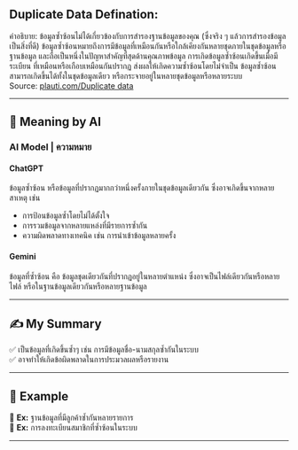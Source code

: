 ## Duplicate Data Defination:
 คำอธิบาย:
 ข้อมูลซ้ำซ้อนไม่ได้เกี่ยวข้องกับการสำรองฐานข้อมูลของคุณ (ซึ่งจริง ๆ แล้วการสำรองข้อมูลเป็นสิ่งที่ดี) ข้อมูลซ้ำซ้อนหมายถึงการมีข้อมูลที่เหมือนกันหรือใกล้เคียงกันหลายชุดภายในชุดข้อมูลหรือฐานข้อมูล และถือเป็นหนึ่งในปัญหาสำคัญที่สุดด้านคุณภาพข้อมูล การเกิดข้อมูลซ้ำซ้อนเกิดขึ้นเมื่อมีระเบียน 
 ที่เหมือนหรือเกือบเหมือนกันปรากฏ ส่งผลให้เกิดความซ้ำซ้อนโดยไม่จำเป็น ข้อมูลซ้ำซ้อนสามารถเกิดขึ้นได้ทั้งในชุดข้อมูลเดียว หรือกระจายอยู่ในหลายชุดข้อมูลหรือหลายระบบ  
Source: [plauti.com/Duplicate data](https://www.plauti.com/guides/data-quality-guide/poor-data-quality-cau)
 
---
## 📌 Meaning by AI

### AI Model | ความหมาย

#### ChatGPT  
ข้อมูลซ้ำซ้อน หรือข้อมูลที่ปรากฏมากกว่าหนึ่งครั้งภายในชุดข้อมูลเดียวกัน ซึ่งอาจเกิดขึ้นจากหลายสาเหตุ เช่น  
- การป้อนข้อมูลซ้ำโดยไม่ได้ตั้งใจ  
- การรวมข้อมูลจากหลายแหล่งที่มีรายการซ้ำกัน  
- ความผิดพลาดทางเทคนิค เช่น การนำเข้าข้อมูลหลายครั้ง  

#### Gemini  
ข้อมูลที่ซ้ำซ้อน คือ ข้อมูลชุดเดียวกันที่ปรากฏอยู่ในหลายตำแหน่ง ซึ่งอาจเป็นไฟล์เดียวกันหรือหลายไฟล์ หรือในฐานข้อมูลเดียวกันหรือหลายฐานข้อมูล  

---
## ✍️ My Summary  
✅ เป็นข้อมูลที่เกิดขึ้นซ้ำๆ เช่น การมีข้อมูลชื่อ-นามสกุลซ้ำกันในระบบ  
✅ อาจทำให้เกิดข้อผิดพลาดในการประมวลผลหรือรายงาน  

---
## 📌 Example  
📍 **Ex:** ฐานข้อมูลที่มีลูกค้าซ้ำกันหลายรายการ  
📍 **Ex:** การลงทะเบียนสมาชิกที่ซ้ำซ้อนในระบบ  

---

